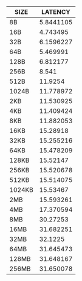 | SIZE   | LATENCY   | 
|--------|-----------| 
| 8B     | 5.8441105 | 
| 16B    | 4.743495  | 
| 32B    | 6.1596227 | 
| 64B    | 5.469991  | 
| 128B   | 6.812177  | 
| 256B   | 8.541     | 
| 512B   | 11.9254   | 
| 1024B  | 11.778972 | 
| 2KB    | 11.530925 | 
| 4KB    | 11.409424 | 
| 8KB    | 11.882053 | 
| 16KB   | 15.28918  | 
| 32KB   | 15.255216 | 
| 64KB   | 15.478209 | 
| 128KB  | 15.52147  | 
| 256KB  | 15.520678 | 
| 512KB  | 15.514075 | 
| 1024KB | 15.53467  | 
| 2MB    | 15.593261 | 
| 4MB    | 17.370594 | 
| 8MB    | 30.27253  | 
| 16MB   | 31.682251 | 
| 32MB   | 32.1225   | 
| 64MB   | 31.645473 | 
| 128MB  | 31.648167 | 
| 256MB  | 31.650078 | 
